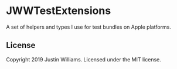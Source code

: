 # JWWTestExtensions

A set of helpers and types I use for test bundles on Apple platforms.

## License

Copyright 2019 Justin Williams. Licensed under the MIT license.

